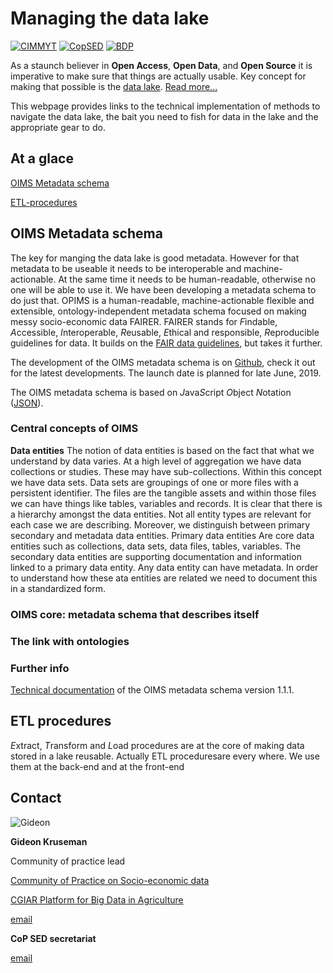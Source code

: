 # Managing the data lake
[![CIMMYT](https://www.logolynx.com/images/logolynx/cf/cf14c764d6ef4df851292c2ac93b5e97.png)](https://www.cimmyt.org/)
[![CopSED](https://bigdata.cgiar.org/wp-content/uploads/2018/12/SOCIO-ECONOMIC-DATA_Big-Data-Icon-280px.png)](https://bigdata.cgiar.org/communities-of-practice/socio-economic-data/)
[![BDP](https://bigdata.cgiar.org/wp-content/uploads/2017/06/CGIAR_PforBD-Orange-logo220.png)](https://bigdata.cgiar.org/)


As a staunch believer in **Open Access**, **Open Data**, and **Open Source** it is imperative to make sure that things are actually usable. Key concept for making that possible is the [data lake](https://www.cimmyt.org/blogs/big-data-for-development-research/). [Read more...](https://www.linkedin.com/pulse/data-swamp-versus-lake-world-where-warehouses-seem-kruseman-phd/)

This webpage provides links to the technical implementation of methods to navigate the data lake, the bait you need to fish for data in the lake and the appropriate gear to do.

## At a glace
[OIMS Metadata schema](OIMS-Metadata-schema) 

[ETL-procedures](ETL-procedures) 

## OIMS Metadata schema
The key for manging the data lake is good metadata. However for that metadata to be useable it needs to be interoperable and machine-actionable. At the same time it needs to be human-readable, otherwise no one will be able to use it. We have been developing a metadata schema to do just that. OPIMS is a human-readable, machine-actionable flexible and extensible, ontology-independent metadata schema focused on making messy socio-economic data FAIRER. FAIRER stands for *F*indable, *A*ccessible, *I*nteroperable, *R*eusable, *E*thical and responsible, *R*eproducible guidelines for data. It builds on the [FAIR data guidelines](https://www.nature.com/articles/sdata201618), but takes it further.

The development of the OIMS metadata schema is on [Github](https://github.com/GideonKruseman/CGIAR_BigData_metadata_schema), check it out for the latest developments. The launch date is planned for late June, 2019.

The OIMS metadata schema is based on *J*ava*S*cript *O*bject *N*otation ([JSON](https://www.json.org/)).



### Central concepts of OIMS
**Data entities**
The notion of data entities is based on the fact that what we understand by data varies. At a high level of aggregation we have data collections or studies. These may have sub-collections. Within this concept we have data sets. Data sets are groupings of one or more files with a persistent identifier. The files are the tangible assets and within those files we can have things like tables, variables and records. It is clear that there is a hierarchy amongst the data entities. Not all entity types are relevant for each case we are describing. Moreover, we distinguish between primary secondary and metadata data entities. Primary data entities Are core data entities such as collections, data sets, data files, tables, variables. The secondary data entities are supporting documentation and information linked to a primary data entity. Any data entity can have metadata. In order to understand how these ata entities are related we need to document this in a standardized form.

### OIMS core: metadata schema that describes itself


### The link with ontologies

### Further info
[Technical documentation](/page2) of the OIMS metadata schema version 1.1.1.

## ETL procedures
*E*xtract, *T*ransform and *L*oad procedures are at the core of making data stored in a lake reusable. Actually ETL proceduresare every where. We use them at the back-end and at the front-end

## Contact
![Gideon](https://gallery.mailchimp.com/59a7500ef5c94dd50e2b9e2fb/images/7519ddc6-0c01-4d8c-b437-9c82670cd75a.png) 

**Gideon Kruseman**

Community of practice lead

[Community of Practice on Socio-economic data](https://bigdata.cgiar.org/communities-of-practice/socio-economic-data/)

[CGIAR Platform for Big Data in Agriculture](https://bigdata.cgiar.org/)

[email](mailto:g.kruseman@cgiar.org)


**CoP SED secretariat**

[email](mailto:cgiar.cop.sed@gmail.com)





